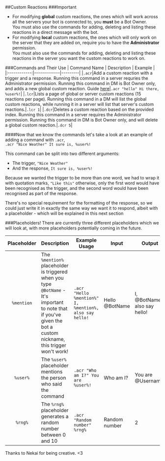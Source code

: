 ##Custom Reactions
###Important
*	For modifying **global** custom reactions, the ones which will work across all the servers your bot is connected to, you **must** be a Bot Owner.  
You must also use the commands for adding, deleting and listing these reactions in a direct message with the bot.  
*	For modifying **local** custom reactions, the ones which will only work on the server that they are added on, require you to have the **Administrator** permission.  
You must also use the commands for adding, deleting and listing these reactions in the server you want the custom reactions to work on.  

###Commands and Their Use
| Command Name | Description | Example |
|:------------:|-------------|---------|
|`.acr`|Add a custom reaction with a trigger and a response. Running this command in a server requries the Administrator permission. Running this command in DM is Bot Owner only, and adds a new global custom reaction. Guide [here](http://nadekobot.readthedocs.io/en/1.0/Custom%20Reactions/)|`.acr "hello" Hi there, %user%!`|
|`.lcr`|Lists a page of global or server custom reactions (15 reactions per page). Running this command in a DM will list the global custom reactions, while running it in a server will list that server's custom reactions.|`.lcr 1`|
|`.dcr`|Deletes a custom reaction based on the provided index. Running this command in a server requires the Administrator permission. Running this command in DM is Bot Owner only, and will delete a global custom reaction.|`.dcr 5`|


####Now that we know the commands let's take a look at an example of adding a command with `.acr`,  
`.acr "Nice Weather" It sure is, %user%!`  

This command can be split into two different arguments:  
* 	The trigger, `"Nice Weather"`  
* 	And the response, `It sure is, %user%!`  

Because we wanted the trigger to be more than one word, we had to wrap it with quotation marks, `"Like this"` otherwise, only the first word would have been recognised as the trigger, and the second word would have been recognised as part of the response.  

There's no special requirement for the formatting of the response, so we could just write it in exactly the same way we want it to respond, albeit with a placeholder - which will be explained in this next section  

###Placeholders!
There are currently three different placeholders which we will look at, with more placeholders potentially coming in the future.  

| Placeholder | Description | Example Usage | Input | Output |
|:-----------:|-------------|---------------|-------|--------|
|`%mention`|The `%mention%` placeholder is triggered when you type `@BotName` - It's important to note that if you've given the bot a custom nickname, this trigger won't work!|```.acr "Hello %mention%" I,  %mention%, also say hello!```|Hello @BotName|I, @BotName, also say hello!|
|`%user%`|The `%user%` placeholder mentions the person who said the command|`.acr "Who am I?" You are %user%!`|Who am I?|You are @Username!|
|`%rng%`|The `%rng%` placeholder generates a random number between 0 and 10|`.acr "Random number" %rng%`|Random number|2|

[//]: # (|`%target%`|The `%target%` placeholder is used to make Nadeko Mention another person or phrase|`.acr "Say this: " %target%|Say this: I, @BotName, am a parrot!|I, @BotName, am a parrot!|)
		
 Thanks to Nekai for being creative. <3
